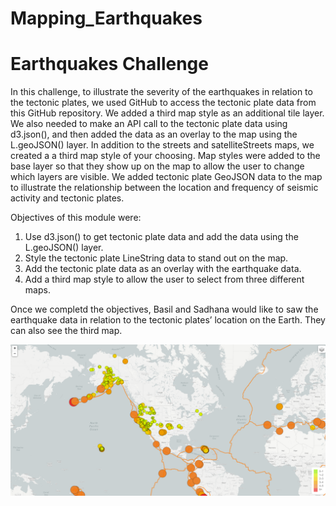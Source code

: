 # Mapping_Earthquakes

# Earthquakes Challenge 

In this challenge, to illustrate the severity of the earthquakes in relation to the tectonic plates, we used GitHub to access the tectonic plate data from this GitHub repository. We added a third map style as an additional tile layer. We also needed to make an API call to the tectonic plate data using d3.json(), and then added the data as an overlay to the map using the L.geoJSON() layer. In addition to the streets and satelliteStreets maps, we created a a third map style of your choosing. Map styles were added to the base layer so that they show up on the map to allow the user to change which layers are visible. We added tectonic plate GeoJSON data to the map to illustrate the relationship between the location and frequency of seismic activity and tectonic plates.

Objectives of this module were:
1) Use d3.json() to get tectonic plate data and add the data using the L.geoJSON() layer.
2) Style the tectonic plate LineString data to stand out on the map.
3) Add the tectonic plate data as an overlay with the earthquake data.
4) Add a third map style to allow the user to select from three different maps.

Once we completd the objectives, Basil and Sadhana would like to saw the earthquake data in relation to the tectonic plates’ location on the Earth. They can also see the third map. 

![](/Capture.PNG)
